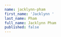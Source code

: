 ```yaml
---
name: jacklynn-pham
first_name: 'Jacklynn '
last_name: Pham
full_name: Jacklynn Pham
published: false
---
```


